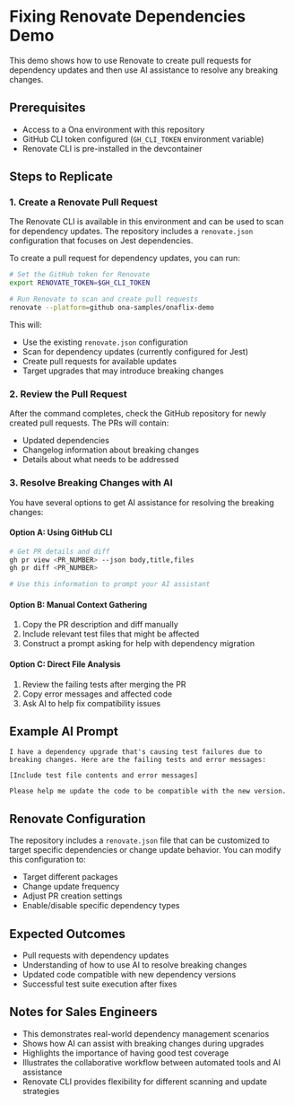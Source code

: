 # Fixing Renovate Dependencies Demo

This demo shows how to use Renovate to create pull requests for dependency updates and then use AI assistance to resolve any breaking changes.

## Prerequisites

- Access to a Ona environment with this repository
- GitHub CLI token configured (`GH_CLI_TOKEN` environment variable)
- Renovate CLI is pre-installed in the devcontainer

## Steps to Replicate

### 1. Create a Renovate Pull Request

The Renovate CLI is available in this environment and can be used to scan for dependency updates. The repository includes a `renovate.json` configuration that focuses on Jest dependencies.

To create a pull request for dependency updates, you can run:

```bash
# Set the GitHub token for Renovate
export RENOVATE_TOKEN=$GH_CLI_TOKEN

# Run Renovate to scan and create pull requests
renovate --platform=github ona-samples/onaflix-demo
```

This will:
- Use the existing `renovate.json` configuration
- Scan for dependency updates (currently configured for Jest)
- Create pull requests for available updates
- Target upgrades that may introduce breaking changes

### 2. Review the Pull Request

After the command completes, check the GitHub repository for newly created pull requests. The PRs will contain:
- Updated dependencies
- Changelog information about breaking changes
- Details about what needs to be addressed

### 3. Resolve Breaking Changes with AI

You have several options to get AI assistance for resolving the breaking changes:

#### Option A: Using GitHub CLI
```bash
# Get PR details and diff
gh pr view <PR_NUMBER> --json body,title,files
gh pr diff <PR_NUMBER>

# Use this information to prompt your AI assistant
```

#### Option B: Manual Context Gathering
1. Copy the PR description and diff manually
2. Include relevant test files that might be affected
3. Construct a prompt asking for help with dependency migration

#### Option C: Direct File Analysis
1. Review the failing tests after merging the PR
2. Copy error messages and affected code
3. Ask AI to help fix compatibility issues

## Example AI Prompt

```
I have a dependency upgrade that's causing test failures due to breaking changes. Here are the failing tests and error messages:

[Include test file contents and error messages]

Please help me update the code to be compatible with the new version.
```

## Renovate Configuration

The repository includes a `renovate.json` file that can be customized to target specific dependencies or change update behavior. You can modify this configuration to:
- Target different packages
- Change update frequency
- Adjust PR creation settings
- Enable/disable specific dependency types

## Expected Outcomes

- Pull requests with dependency updates
- Understanding of how to use AI to resolve breaking changes
- Updated code compatible with new dependency versions
- Successful test suite execution after fixes

## Notes for Sales Engineers

- This demonstrates real-world dependency management scenarios
- Shows how AI can assist with breaking changes during upgrades
- Highlights the importance of having good test coverage
- Illustrates the collaborative workflow between automated tools and AI assistance
- Renovate CLI provides flexibility for different scanning and update strategies
